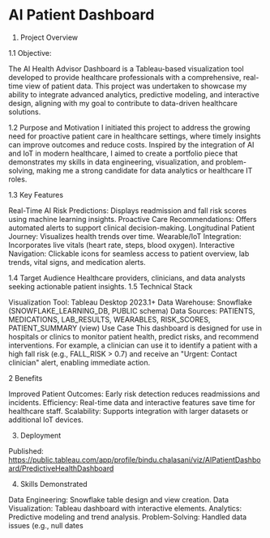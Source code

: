 
# AI Patient Dashboard 
1. Project Overview
   
1.1 Objective:

The AI Health Advisor Dashboard is a Tableau-based visualization tool developed to provide healthcare professionals with a comprehensive, real-time view of patient data. This project was undertaken to showcase my ability to integrate advanced analytics, predictive modeling, and interactive design, aligning with my goal to contribute to data-driven healthcare solutions.

1.2 Purpose and Motivation
I initiated this project to address the growing need for proactive patient care in healthcare settings, where timely insights can improve outcomes and reduce costs. Inspired by the integration of AI and IoT in modern healthcare, I aimed to create a portfolio piece that demonstrates my skills in data engineering, visualization, and problem-solving, making me a strong candidate for data analytics or healthcare IT roles.

1.3 Key Features

Real-Time AI Risk Predictions: Displays readmission and fall risk scores using machine learning insights.
Proactive Care Recommendations: Offers automated alerts to support clinical decision-making.
Longitudinal Patient Journey: Visualizes health trends over time.
Wearable/IoT Integration: Incorporates live vitals (heart rate, steps, blood oxygen).
Interactive Navigation: Clickable icons for seamless access to patient overview, lab trends, vital signs, and medication alerts.

1.4 Target Audience
Healthcare providers, clinicians, and data analysts seeking actionable patient insights.
1.5 Technical Stack

Visualization Tool: Tableau Desktop 2023.1+
Data Warehouse: Snowflake (SNOWFLAKE_LEARNING_DB, PUBLIC schema)
Data Sources: PATIENTS, MEDICATIONS, LAB_RESULTS, WEARABLES, RISK_SCORES, PATIENT_SUMMARY (view)
Use Case
This dashboard is designed for use in hospitals or clinics to monitor patient health, predict risks, and recommend interventions. For example, a clinician can use it to identify a patient with a high fall risk (e.g., FALL_RISK > 0.7) and receive an "Urgent: Contact clinician" alert, enabling immediate action.

2 Benefits

Improved Patient Outcomes: Early risk detection reduces readmissions and incidents.
Efficiency: Real-time data and interactive features save time for healthcare staff.
Scalability: Supports integration with larger datasets or additional IoT devices.

3. Deployment

Published: https://public.tableau.com/app/profile/bindu.chalasani/viz/AIPatientDashboard/PredictiveHealthDashboard

4. Skills Demonstrated

Data Engineering: Snowflake table design and view creation.
Data Visualization: Tableau dashboard with interactive elements.
Analytics: Predictive modeling and trend analysis.
Problem-Solving: Handled data issues (e.g., null dates
